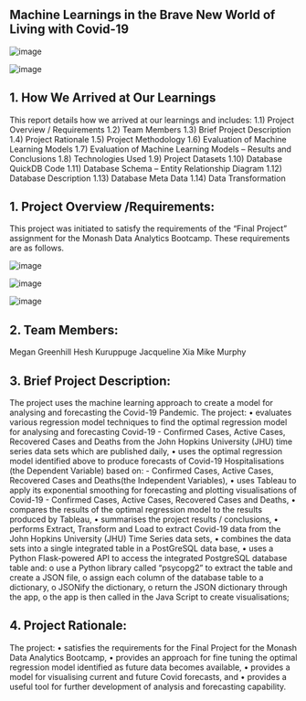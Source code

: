 ## Machine Learnings in the Brave New World of Living with Covid-19 

![image](https://user-images.githubusercontent.com/89948865/166318657-9897e176-9e28-4de7-9e0d-440d46380d58.png) 

![image](https://user-images.githubusercontent.com/89948865/166318967-e6316df7-7d36-4654-b5da-db85c0008cac.png)
 
## 1.	How We Arrived at Our Learnings

This report details how we arrived at our learnings and includes:
1.1)	  	Project Overview / Requirements
1.2)	  	Team Members
1.3)	  	Brief Project Description
1.4)	  	Project Rationale
1.5)	  	Project Methodology
1.6)	  	Evaluation of Machine Learning Models
1.7)	  	Evaluation of Machine Learning Models – Results and Conclusions
1.8)	  	Technologies Used
1.9)	  	Project Datasets
1.10)	  Database QuickDB Code
1.11)	  Database Schema – Entity Relationship Diagram
1.12)	  Database Description
1.13)	  Database Meta Data
1.14)	  Data Transformation

## 1.	Project Overview /Requirements:  

This project was initiated to satisfy the requirements of the “Final Project” assignment for the Monash Data Analytics Bootcamp.
These requirements are as follows.

![image](https://user-images.githubusercontent.com/89948865/166320429-4e8b0ce3-a305-48cd-b705-56118f29b5a6.png) 

![image](https://user-images.githubusercontent.com/89948865/166320483-549ce343-ef56-45b4-885e-0f9d5c528e36.png) 
 
![image](https://user-images.githubusercontent.com/89948865/166320580-c7d4ece0-2ec6-4417-8a64-d527f1dbb850.png) 

## 2.	Team Members: 

Megan Greenhill 
Hesh Kuruppuge
Jacqueline Xia 
Mike Murphy

## 3.	Brief Project Description: 

The project uses the machine learning approach to create a model for analysing and forecasting the Covid-19 Pandemic.
The project:
•	evaluates various regression model techniques to find the optimal regression model for analysing and forecasting Covid-19 - Confirmed Cases, Active Cases, Recovered Cases and Deaths from the John Hopkins University (JHU) time series data sets which are published daily,
•	uses the optimal regression model identified above to produce forecasts of Covid-19 Hospitalisations (the Dependent Variable) based on: - Confirmed Cases, Active Cases, Recovered Cases and Deaths(the Independent Variables),
•	uses Tableau to apply its exponential smoothing for forecasting and plotting visualisations of Covid-19 - Confirmed Cases, Active Cases, Recovered Cases and Deaths,
•	compares the results of the optimal regression model to the results produced by Tableau,
•	summarises the project results / conclusions,
•	performs Extract, Transform and Load to extract Covid-19 data from the John Hopkins University (JHU) Time Series data sets, 
•	combines the data sets into a single integrated table in a PostGreSQL data base,
•	uses a Python Flask-powered API to access the integrated PostgreSQL database table and:
o	use a Python library called “psycopg2” to extract the table and create a JSON file,
o	assign each column of the database table to a dictionary,
o	JSONify the dictionary,
o	return the JSON dictionary through the app, 
o	the app is then called in the Java Script to create visualisations;

## 4.	Project Rationale:
The project:
•	satisfies the requirements for the Final Project for the Monash Data Analytics Bootcamp,
•	provides an approach for fine tuning the optimal regression model identified as future data becomes available,
•	provides a model for visualising current and future Covid forecasts, and 
•	provides a useful tool for further development of analysis and forecasting capability.

 



